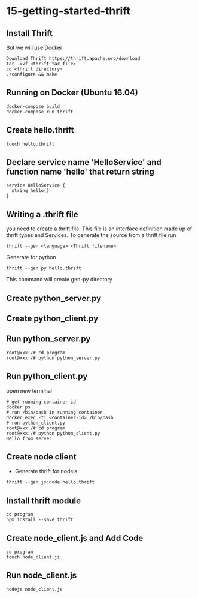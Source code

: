 # 15-getting-started-thrift

## Install Thrift
But we will use Docker
```
Download Thrift https://thrift.apache.org/download
tar -xvf <thrift tar file>
cd <thrift directory>
./configure && make
```

## Running on Docker (Ubuntu 16.04)
```
docker-compose build
docker-compose run thrift
```

## Create hello.thrift
```
touch hello.thrift
```

## Declare service name 'HelloService' and function name 'hello' that return string
```
service HelloService {
  string hello()
}
```

## Writing a .thrift file
you need to create a thrift file. This file is an interface definition made up of thrift types and Services.
To generate the source from a thrift file run
```
thrift --gen <language> <Thrift filename>
```
Generate for python
```
thrift --gen py hello.thrift
```
This command will create gen-py directory

## Create python_server.py

## Create python_client.py

## Run python_server.py
```
root@xxx:/# cd program
root@xxx:/# python python_server.py
```

## Run python_client.py
open new terminal
```
# get running container id
docker ps
# run /bin/bash in running container
docker exec -ti <container-id> /bin/bash
# run python_client.py
root@xxx:/# cd program
root@xxx:/# python python_client.py
Hello from server
```

## Create node client
- Generate thrift for nodejs
```
thrift --gen js:node hello.thrift
```

## Install thrift module
```
cd program
npm install --save thrift
```

## Create node_client.js and Add Code
```
cd program
touch node_client.js
```

## Run node_client.js
```
nodejs node_client.js
```
